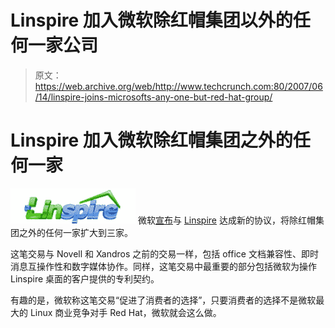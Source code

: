 # Linspire 加入微软除红帽集团以外的任何一家公司 

> 原文：<https://web.archive.org/web/http://www.techcrunch.com:80/2007/06/14/linspire-joins-microsofts-any-one-but-red-hat-group/>

# Linspire 加入微软除红帽集团之外的任何一家

[![linspire.jpg](img/abed9081d1e405a760249c45920095b8.png)](https://web.archive.org/web/20221003211307/http://www.linspire.com/) 微软[宣布](https://web.archive.org/web/20221003211307/http://www.microsoft.com/presspass/press/2007/jun07/06-13LinspirePR.mspx?rss_fdn=Press%20Releases)与 [Linspire](https://web.archive.org/web/20221003211307/http://www.linspire.com/) 达成新的协议，将除红帽集团之外的任何一家扩大到三家。

这笔交易与 Novell 和 Xandros 之前的交易一样，包括 office 文档兼容性、即时消息互操作性和数字媒体协作。同样，这笔交易中最重要的部分包括微软为操作 Linspire 桌面的客户提供的专利契约。

有趣的是，微软称这笔交易“促进了消费者的选择”，只要消费者的选择不是微软最大的 Linux 商业竞争对手 Red Hat，微软就会这么做。